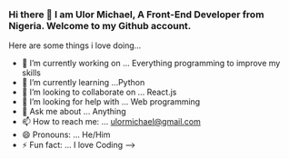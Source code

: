 ### Hi there 👋 I am Ulor Michael, A Front-End Developer from Nigeria. Welcome to my Github account.


Here are some things i love doing...

- 🔭 I’m currently working on ... Everything programming to improve my skills
- 🌱 I’m currently learning ...Python
- 👯 I’m looking to collaborate on ... React.js
- 🤔 I’m looking for help with ... Web programming
- 💬 Ask me about ... Anything
- 📫 How to reach me: ... ulormichael@gmail.com
- 😄 Pronouns: ... He/Him
- ⚡ Fun fact: ... I love Coding
-->
